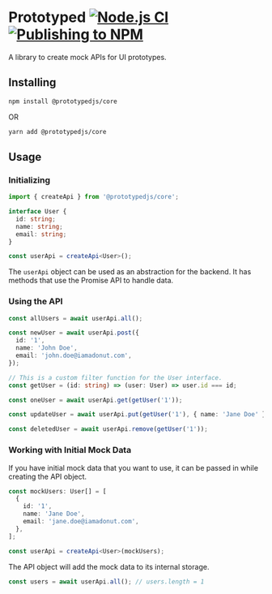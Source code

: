 # Prototyped [![Node.js CI](https://github.com/SkyIsTheLimit/PrototypedJS/actions/workflows/ci.yml/badge.svg)](https://github.com/SkyIsTheLimit/PrototypedJS/actions/workflows/ci.yml) [![Publishing to NPM](https://github.com/SkyIsTheLimit/PrototypedJS/actions/workflows/publish.yml/badge.svg)](https://github.com/SkyIsTheLimit/PrototypedJS/actions/workflows/publish.yml)

A library to create mock APIs for UI prototypes.

## Installing

```bash
npm install @prototypedjs/core
```

OR

```bash
yarn add @prototypedjs/core
```

## Usage

### Initializing

```ts
import { createApi } from '@prototypedjs/core';

interface User {
  id: string;
  name: string;
  email: string;
}

const userApi = createApi<User>();
```

The <code>userApi</code> object can be used as an abstraction for the backend. It has methods that use the Promise API to handle data.

### Using the API

```ts
const allUsers = await userApi.all();

const newUser = await userApi.post({
  id: '1',
  name: 'John Doe',
  email: 'john.doe@iamadonut.com',
});

// This is a custom filter function for the User interface.
const getUser = (id: string) => (user: User) => user.id === id;

const oneUser = await userApi.get(getUser('1'));

const updateUser = await userApi.put(getUser('1'), { name: 'Jane Doe' });

const deletedUser = await userApi.remove(getUser('1'));
```

### Working with Initial Mock Data

If you have initial mock data that you want to use, it can be passed in while creating the API object.

```ts
const mockUsers: User[] = [
  {
    id: '1',
    name: 'Jane Doe',
    email: 'jane.doe@iamadonut.com',
  },
];

const userApi = createApi<User>(mockUsers);
```

The API object will add the mock data to its internal storage.

```ts
const users = await userApi.all(); // users.length = 1
```
